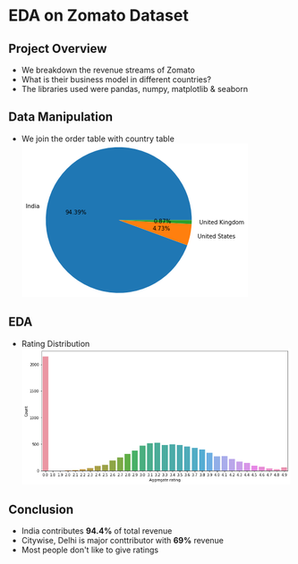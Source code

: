 # EDA on Zomato Dataset

## Project Overview
* We breakdown the revenue streams of Zomato
* What is their business model in different countries?
* The libraries used were pandas, numpy, matplotlib & seaborn

## Data Manipulation
* We join the order table with country table
![](https://github.com/paramshah31/zomato-analysis/blob/main/images/country.png)

## EDA
* Rating Distribution
![](https://github.com/paramshah31/zomato-analysis/blob/main/images/ratings.png)


## Conclusion
* India contributes **94.4%** of total revenue
* Citywise, Delhi is major conttributor with **69%** revenue
* Most people don't like to give ratings
